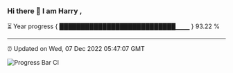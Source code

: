 ### Hi there 👋 I am Harry , 

⏳ Year progress { ███████████████████████████▁▁▁ } 93.22 %

---

⏰ Updated on Wed, 07 Dec 2022 05:47:07 GMT

![Progress Bar CI](https://github.com/duykhang68/duykhang68/workflows/Progress%20Bar%20CI/badge.svg)
